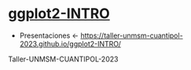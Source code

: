 # [ggplot2-INTRO](https://taller-unmsm-cuantipol-2023.github.io/ggplot2-INTRO/)

- Presentaciones <- https://taller-unmsm-cuantipol-2023.github.io/ggplot2-INTRO/

Taller-UNMSM-CUANTIPOL-2023
